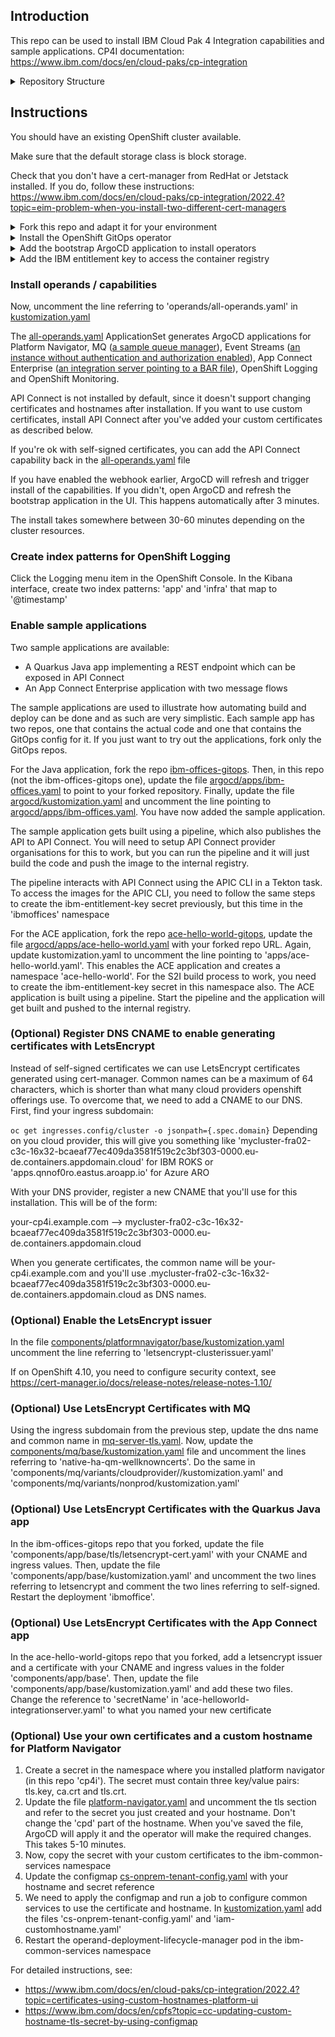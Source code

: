 ## Introduction

This repo can be used to install IBM Cloud Pak 4 Integration capabilities and sample applications. CP4I documentation: https://www.ibm.com/docs/en/cloud-paks/cp-integration

<details>

<summary> Repository Structure </summary>

![Repository structure](./media/CP4I-GitOps-Repo-Setup.png)

</details>

## Instructions

You should have an existing OpenShift cluster available.

Make sure that the default storage class is block storage.

Check that you don't have a cert-manager from RedHat or Jetstack installed. If you do, follow these instructions: https://www.ibm.com/docs/en/cloud-paks/cp-integration/2022.4?topic=eim-problem-when-you-install-two-different-cert-managers

<details>

<summary> Fork this repo and adapt it for your environment</summary>

First, fork this repo. Now update the following files that refer to your repo url:

- [kustomization.yaml](./argocd/kustomization.yaml)
- [bootstrap.yaml](./argocd/bootstrap.yaml)

Now chose which operators, operands and type of environment:

- [all-operators](argocd/operators/all-operators.yaml) By default, CP4I operators are installed into the openshift-operators namespace. If you want to change this, you can update the setting per operator. Note that the App Connect sample application relies on a cluster-scoped operator, so if you change this you'll have to install the operator in the namespace used by the sample application also.
- [all-operands.yaml](argocd/operands/all-operands.yaml) Here, also update with your environment, using ODF storage (odf), IBM Classic infrastructure (ibm-classic), IBM VPC infrastructure (ibm-vpc), Azure (azure or azure-nfs) and AWS (aws) are valid values
</details>

<details>

<summary> Install the OpenShift GitOps operator </summary>

From OperatorHub, find the OpenShift GitOps operator and install it with the recommended defaults. For details, see https://docs.openshift.com/container-platform/4.12/cicd/gitops/installing-openshift-gitops.html

### (Optional) Add a webhook to the OpenShift GitOps server

Add a webhook to https://your-gitops-server.com/api/webhook for the push event. For details, see https://argo-cd.readthedocs.io/en/stable/operator-manual/webhook/

</details>

<details>

<summary> Add the bootstrap ArgoCD application to install operators</summary>

In the OpenShift Console, click the "plus" icon and paste the contents of [bootstrap.yaml](./argocd/bootstrap.yaml) to create the bootstrap ArgoCD application. This application will find the [kustomization.yaml](./argocd/kustomization.yaml) file which points to the [common.yaml](./argocd/common.yaml) application and an ArgoCD ApplicationSet [all-operators.yaml](./argocd/operators/all-operators.yaml)

The "common" application creates a namespace (cp4i by default) and a catalogsource for the IBM operators.

The all-operators.yaml ApplicationSet generates ArgoCD applications for all operators based on a simple naming convention, pointing into the components subdirectory where Subscriptions for each operator can be found.

After applying the bootstrap file, the operators will be installed. By default, these are installed in the openshift-operators namespace. You can check the status in the OpenShift Console under Operators / Installed Operators.

</details>
<details>

<summary>  Add the IBM entitlement key to access the container registry </summary>

Create an image pull secret in the 'cp4i' namespace with the name ibm-entitlement-key, address cp.icr.io, username cp and your entitlement key as password.

</details>

### Install operands / capabilities

Now, uncomment the line referring to 'operands/all-operands.yaml' in [kustomization.yaml](./argocd/kustomization.yaml)

The [all-operands.yaml](argocd/operands/all-operands.yaml) ApplicationSet generates ArgoCD applications for Platform Navigator,
MQ ([a sample queue manager](components/mq/base/native-ha-qm/qm.yaml)), Event Streams ([an instance without authentication and authorization enabled](components/eventstreams/base/eventstreams-persistent.yaml)), App Connect Enterprise ([an integration server pointing to a BAR file](components/appconnect/base/sample-integrationserver.yaml)), OpenShift Logging and OpenShift Monitoring.

API Connect is not installed by default, since it doesn't support changing certificates and hostnames after installation. If you want to use custom certificates, install API Connect after you've added your custom certificates as described below.

If you're ok with self-signed certificates, you can add the API Connect capability back in the [all-operands.yaml](argocd/operands/all-operands.yaml) file

If you have enabled the webhook earlier, ArgoCD will refresh and trigger install of the capabilities. If you didn't, open ArgoCD and refresh the bootstrap application in the UI. This happens automatically after 3 minutes.

The install takes somewhere between 30-60 minutes depending on the cluster resources.

### Create index patterns for OpenShift Logging

Click the Logging menu item in the OpenShift Console. In the Kibana interface, create two index patterns: 'app' and 'infra' that map to '@timestamp'

### Enable sample applications

Two sample applications are available:

- A Quarkus Java app implementing a REST endpoint which can be exposed in API Connect
- An App Connect Enterprise application with two message flows

The sample applications are used to illustrate how automating build and deploy can be done and as such are very simplistic. Each sample app has two repos, one that contains the actual code and one that contains the GitOps config for it. If you just want to try out the applications, fork only the GitOps repos.

For the Java application, fork the repo [ibm-offices-gitops](https://github.com/Nordic-MVP-GitOps-Repos/ibm-offices-gitops). Then, in this repo (not the ibm-offices-gitops one), update the file [argocd/apps/ibm-offices.yaml](argocd/apps/ibm-offices.yaml) to point to your forked repository. Finally, update the file [argocd/kustomization.yaml](argocd/kustomization.yaml) and uncomment the line pointing to [argocd/apps/ibm-offices.yaml](argocd/apps/ibm-offices.yaml). You have now added the sample application.

The sample application gets built using a pipeline, which also publishes the API to API Connect. You will need to setup API Connect provider organisations for this to work, but you can run the pipeline and it will just build the code and push the image to the internal registry.

The pipeline interacts with API Connect using the APIC CLI in a Tekton task. To access the images for the APIC CLI, you need to follow the same steps to create the ibm-entitlement-key secret previously, but this time in the 'ibmoffices' namespace

For the ACE application, fork the repo [ace-hello-world-gitops](https://github.com/Nordic-MVP-GitOps-Repos/ace-hello-world-gitops), update the file [argocd/apps/ace-hello-world.yaml](argocd/apps/ace-hello-world.yaml) with your forked repo URL. Again, update kustomization.yaml to uncomment the line pointing to 'apps/ace-hello-world.yaml'. This enables the ACE application and creates a namespace 'ace-hello-world'. For the S2I build process to work, you need to create the ibm-entitlement-key secret in this namespace also. The ACE application is built using a pipeline. Start the pipeline and the application will get built and pushed to the internal registry.

### (Optional) Register DNS CNAME to enable generating certificates with LetsEncrypt

Instead of self-signed certificates we can use LetsEncrypt certificates generated using cert-manager. Common names can be a maximum of 64 characters, which is shorter than what many cloud providers openshift offerings use. To overcome that, we need to add a CNAME to our DNS. First, find your ingress subdomain:

`oc get ingresses.config/cluster -o jsonpath={.spec.domain}`
Depending on you cloud provider, this will give you something like 'mycluster-fra02-c3c-16x32-bcaeaf77ec409da3581f519c2c3bf303-0000.eu-de.containers.appdomain.cloud' for IBM ROKS or
'apps.qnnof0ro.eastus.aroapp.io' for Azure ARO

With your DNS provider, register a new CNAME that you'll use for this installation. This will be of the form:

your-cp4i.example.com --> mycluster-fra02-c3c-16x32-bcaeaf77ec409da3581f519c2c3bf303-0000.eu-de.containers.appdomain.cloud

When you generate certificates, the common name will be your-cp4i.example.com and you'll use <something>.mycluster-fra02-c3c-16x32-bcaeaf77ec409da3581f519c2c3bf303-0000.eu-de.containers.appdomain.cloud as DNS names.

### (Optional) Enable the LetsEncrypt issuer

In the file [components/platformnavigator/base/kustomization.yaml](components/platformnavigator/base/kustomization.yaml) uncomment the line referring to 'letsencrypt-clusterissuer.yaml'

If on OpenShift 4.10, you need to configure security context, see https://cert-manager.io/docs/release-notes/release-notes-1.10/

### (Optional) Use LetsEncrypt Certificates with MQ

Using the ingress subdomain from the previous step, update the dns name and common name in [mq-server-tls.yaml](components/mq/base/native-ha-qm-wellknowncerts/tls/mq-server-certificate.yaml). Now, update the [components/mq/base/kustomization.yaml](components/mq/base/kustomization.yaml) file and uncomment the lines referring to 'native-ha-qm-wellknowncerts'. Do the same in 'components/mq/variants/cloudprovider/<cloudprovider>/kustomization.yaml' and 'components/mq/variants/nonprod/kustomization.yaml'

### (Optional) Use LetsEncrypt Certificates with the Quarkus Java app

In the ibm-offices-gitops repo that you forked, update the file 'components/app/base/tls/letsencrypt-cert.yaml' with your CNAME and ingress values. Then, update the file 'components/app/base/kustomization.yaml' and uncomment the two lines referring to letsencrypt and comment the two lines referring to self-signed. Restart the deployment 'ibmoffice'.

### (Optional) Use LetsEncrypt Certificates with the App Connect app

In the ace-hello-world-gitops repo that you forked, add a letsencrypt issuer and a certificate with your CNAME and ingress values in the folder 'components/app/base'. Then, update the file 'components/app/base/kustomization.yaml' and add these two files. Change the reference to 'secretName' in 'ace-helloworld-integrationserver.yaml' to what you named your new certificate

### (Optional) Use your own certificates and a custom hostname for Platform Navigator

1. Create a secret in the namespace where you installed platform navigator (in this repo 'cp4i'). The secret must contain three key/value pairs: tls.key, ca.crt and tls.crt.
1. Update the file [platform-navigator.yaml](components/platformnavigator/base/platform-navigator.yaml) and uncomment the tls section and refer to the secret you just created and your hostname. Don't change the 'cpd' part of the hostname. When you've saved the file, ArgoCD will apply it and the operator will make the required changes. This takes 5-10 minutes.
1. Now, copy the secret with your custom certificates to the ibm-common-services namespace
1. Update the configmap [cs-onprem-tenant-config.yaml](components/platformnavigator/base/cs-onprem-tenant-config.yaml) with your hostname and secret reference
1. We need to apply the configmap and run a job to configure common services to use the certificate and hostname. In [kustomization.yaml](components/platformnavigator/base/kustomization.yaml) add the files 'cs-onprem-tenant-config.yaml' and 'iam-customhostname.yaml'
1. Restart the operand-deployment-lifecycle-manager pod in the ibm-common-services namespace

For detailed instructions, see:

- https://www.ibm.com/docs/en/cloud-paks/cp-integration/2022.4?topic=certificates-using-custom-hostnames-platform-ui
- https://www.ibm.com/docs/en/cpfs?topic=cc-updating-custom-hostname-tls-secret-by-using-configmap
